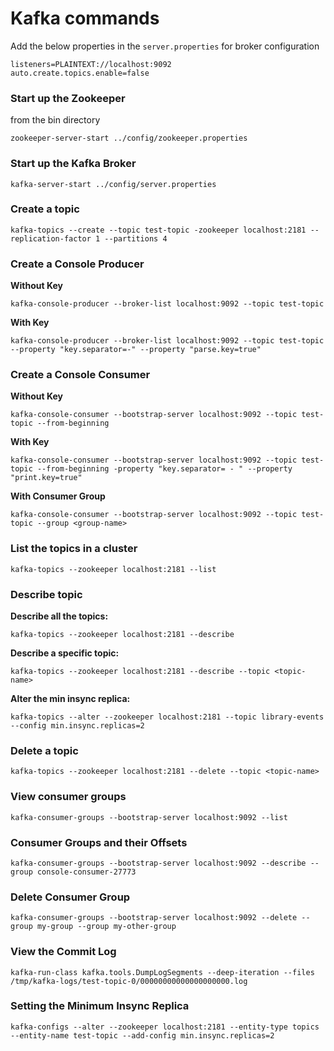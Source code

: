 # Kafka commands

Add the below properties in the `server.properties` for broker configuration

```
listeners=PLAINTEXT://localhost:9092
auto.create.topics.enable=false
```

### Start up the Zookeeper

from the bin directory

```shell
zookeeper-server-start ../config/zookeeper.properties
```

### Start up the Kafka Broker

```shell
kafka-server-start ../config/server.properties
```

### Create a topic

```shell
kafka-topics --create --topic test-topic -zookeeper localhost:2181 --replication-factor 1 --partitions 4
```

### Create a Console Producer

**Without Key**

```shell
kafka-console-producer --broker-list localhost:9092 --topic test-topic
```

**With Key**

```shell
kafka-console-producer --broker-list localhost:9092 --topic test-topic --property "key.separator=-" --property "parse.key=true"
```

### Create a Console Consumer

**Without Key**

```shell
kafka-console-consumer --bootstrap-server localhost:9092 --topic test-topic --from-beginning
```

**With Key**

```shell
kafka-console-consumer --bootstrap-server localhost:9092 --topic test-topic --from-beginning -property "key.separator= - " --property "print.key=true"
```

**With Consumer Group**

```shell
kafka-console-consumer --bootstrap-server localhost:9092 --topic test-topic --group <group-name>
```

### List the topics in a cluster

```shell
kafka-topics --zookeeper localhost:2181 --list
```

### Describe topic

**Describe all the topics:**

```shell
kafka-topics --zookeeper localhost:2181 --describe
```

**Describe a specific topic:**

```shell
kafka-topics --zookeeper localhost:2181 --describe --topic <topic-name>
```

**Alter the min insync replica:**

```shell
kafka-topics --alter --zookeeper localhost:2181 --topic library-events --config min.insync.replicas=2
```

### Delete a topic

```shell
kafka-topics --zookeeper localhost:2181 --delete --topic <topic-name>
```

### View consumer groups

```shell
kafka-consumer-groups --bootstrap-server localhost:9092 --list
```

### Consumer Groups and their Offsets

```shell
kafka-consumer-groups --bootstrap-server localhost:9092 --describe --group console-consumer-27773
```

### Delete Consumer Group

```shell
kafka-consumer-groups --bootstrap-server localhost:9092 --delete --group my-group --group my-other-group
```

### View the Commit Log

```shell
kafka-run-class kafka.tools.DumpLogSegments --deep-iteration --files /tmp/kafka-logs/test-topic-0/00000000000000000000.log
```

### Setting the Minimum Insync Replica

```shell
kafka-configs --alter --zookeeper localhost:2181 --entity-type topics --entity-name test-topic --add-config min.insync.replicas=2
```
